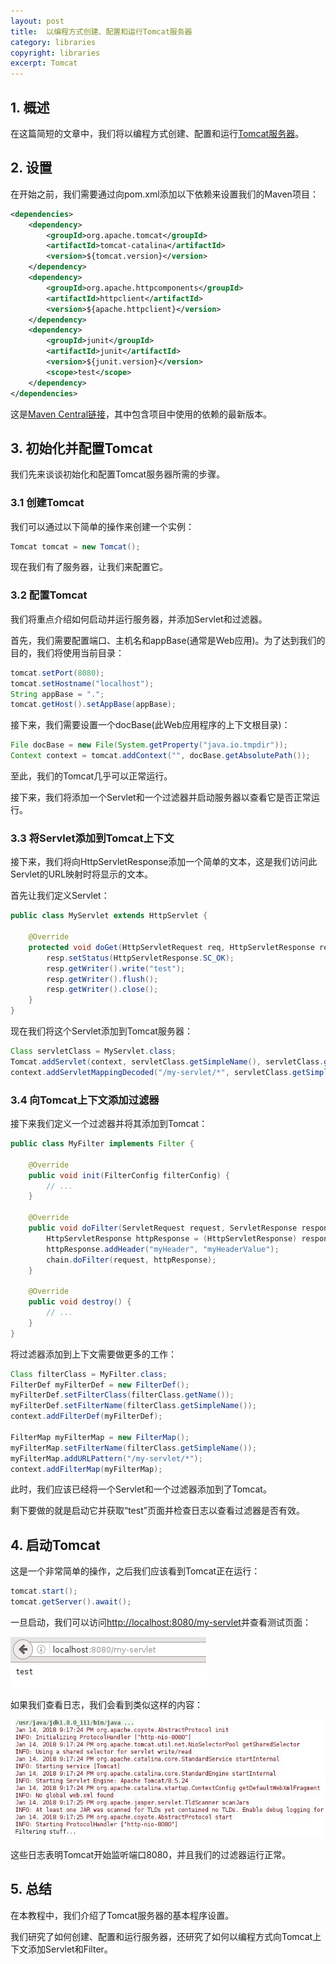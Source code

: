 ```yaml
---
layout: post
title:  以编程方式创建、配置和运行Tomcat服务器
category: libraries
copyright: libraries
excerpt: Tomcat
---
```


## 1. 概述

在这篇简短的文章中，我们将以编程方式创建、配置和运行[Tomcat服务器](http://tomcat.apache.org/index.html)。

## 2. 设置

在开始之前，我们需要通过向pom.xml添加以下依赖来设置我们的Maven项目：

```xml
<dependencies>
    <dependency>
        <groupId>org.apache.tomcat</groupId>
        <artifactId>tomcat-catalina</artifactId>
        <version>${tomcat.version}</version>
    </dependency>
    <dependency>
        <groupId>org.apache.httpcomponents</groupId>
        <artifactId>httpclient</artifactId>
        <version>${apache.httpclient}</version>
    </dependency>
    <dependency>
        <groupId>junit</groupId>
        <artifactId>junit</artifactId>
        <version>${junit.version}</version>
        <scope>test</scope>
    </dependency>
</dependencies>

```

这是[Maven Central链接](https://mvnrepository.com/artifact/junit/junit)，其中包含项目中使用的依赖的最新版本。

## 3. 初始化并配置Tomcat

我们先来谈谈初始化和配置Tomcat服务器所需的步骤。

### 3.1 创建Tomcat

我们可以通过以下简单的操作来创建一个实例：

```java
Tomcat tomcat = new Tomcat();
```

现在我们有了服务器，让我们来配置它。

### 3.2 配置Tomcat

我们将重点介绍如何启动并运行服务器，并添加Servlet和过滤器。

首先，我们需要配置端口、主机名和appBase(通常是Web应用)。为了达到我们的目的，我们将使用当前目录：

```java
tomcat.setPort(8080);
tomcat.setHostname("localhost");
String appBase = ".";
tomcat.getHost().setAppBase(appBase);
```

接下来，我们需要设置一个docBase(此Web应用程序的上下文根目录)：

```java
File docBase = new File(System.getProperty("java.io.tmpdir"));
Context context = tomcat.addContext("", docBase.getAbsolutePath());
```

至此，我们的Tomcat几乎可以正常运行。

接下来，我们将添加一个Servlet和一个过滤器并启动服务器以查看它是否正常运行。

### 3.3 将Servlet添加到Tomcat上下文

接下来，我们将向HttpServletResponse添加一个简单的文本，这是我们访问此Servlet的URL映射时将显示的文本。

首先让我们定义Servlet：

```java
public class MyServlet extends HttpServlet {

    @Override
    protected void doGet(HttpServletRequest req, HttpServletResponse resp) throws IOException {
        resp.setStatus(HttpServletResponse.SC_OK);
        resp.getWriter().write("test");
        resp.getWriter().flush();
        resp.getWriter().close();
    }
}
```

现在我们将这个Servlet添加到Tomcat服务器：

```java
Class servletClass = MyServlet.class;
Tomcat.addServlet(context, servletClass.getSimpleName(), servletClass.getName());
context.addServletMappingDecoded("/my-servlet/*", servletClass.getSimpleName());
```

### 3.4 向Tomcat上下文添加过滤器

接下来我们定义一个过滤器并将其添加到Tomcat：

```java
public class MyFilter implements Filter {

    @Override
    public void init(FilterConfig filterConfig) {
        // ...
    }

    @Override
    public void doFilter(ServletRequest request, ServletResponse response, FilterChain chain) throws IOException, ServletException {
        HttpServletResponse httpResponse = (HttpServletResponse) response;
        httpResponse.addHeader("myHeader", "myHeaderValue");
        chain.doFilter(request, httpResponse);
    }

    @Override
    public void destroy() {
        // ...
    }
}
```

将过滤器添加到上下文需要做更多的工作：

```java
Class filterClass = MyFilter.class;
FilterDef myFilterDef = new FilterDef();
myFilterDef.setFilterClass(filterClass.getName());
myFilterDef.setFilterName(filterClass.getSimpleName());
context.addFilterDef(myFilterDef);

FilterMap myFilterMap = new FilterMap();
myFilterMap.setFilterName(filterClass.getSimpleName());
myFilterMap.addURLPattern("/my-servlet/*");
context.addFilterMap(myFilterMap);
```

此时，我们应该已经将一个Servlet和一个过滤器添加到了Tomcat。

剩下要做的就是启动它并获取“test”页面并检查日志以查看过滤器是否有效。

## 4. 启动Tomcat

这是一个非常简单的操作，之后我们应该看到Tomcat正在运行：

```java
tomcat.start();
tomcat.getServer().await();
```

一旦启动，我们可以访问[http://localhost:8080/my-servlet](http://localhost:8080/my-servlet)并查看测试页面：

![](/assets/images/2025/libraries/tomcatprogrammaticsetup01.png)

如果我们查看日志，我们会看到类似这样的内容：

![](/assets/images/2025/libraries/tomcatprogrammaticsetup02.png)

这些日志表明Tomcat开始监听端口8080，并且我们的过滤器运行正常。

## 5. 总结

在本教程中，我们介绍了Tomcat服务器的基本程序设置。

我们研究了如何创建、配置和运行服务器，还研究了如何以编程方式向Tomcat上下文添加Servlet和Filter。